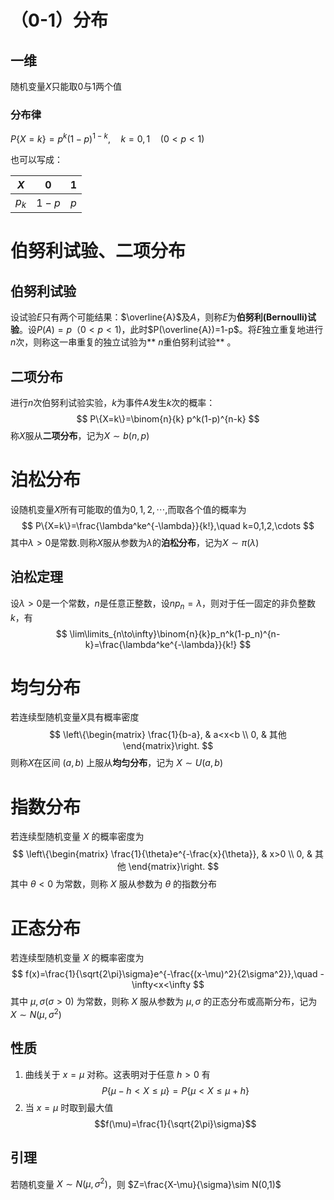 # （0-1）分布

## 一维

随机变量$X$只能取0与1两个值

### 分布律

$P\{X=k\}=p^k(1-p)^{1-k}, \quad k=0,1 \quad (0<p<1)$

也可以写成：

|  $X$  |   0   |  1  |
| :---: | :---: | :-: |
| $p_k$ | $1-p$ | $p$ |

# 伯努利试验、二项分布

## 伯努利试验

设试验$E$只有两个可能结果：$\overline{A}$及$A$，则称$E$为**伯努利(Bernoulli)试验**。设$P(A)=p（0<p<1)$，此时$P(\overline{A})=1-p$。将$E$独立重复地进行$n$次，则称这一串重复的独立试验为** $n$重伯努利试验** 。

## 二项分布

进行$n$次伯努利试验实验，$k$为事件$A$发生$k$次的概率：
$$
P\{X=k\}=\binom{n}{k} p^k(1-p)^{n-k}
$$
称$X$服从**二项分布**，记为$X\sim b(n,p)$

# 泊松分布

设随机变量$X$所有可能取的值为$0,1,2,\cdots,$而取各个值的概率为
$$
P\{X=k\}=\frac{\lambda^ke^{-\lambda}}{k!},\quad k=0,1,2,\cdots
$$
其中$\lambda>0$是常数.则称$X$服从参数为$\lambda$的**泊松分布**，记为$X \sim \pi(\lambda)$

## 泊松定理

设$\lambda>0$是一个常数，$n$是任意正整数，设$np_n=\lambda$，则对于任一固定的非负整数$k$，有
$$
\lim\limits_{n\to\infty}\binom{n}{k}p_n^k(1-p_n)^{n-k}=\frac{\lambda^ke^{-\lambda}}{k!}
$$

# 均匀分布

若连续型随机变量$X$具有概率密度 
$$
\left\{\begin{matrix}
  \frac{1}{b-a}, & a<x<b \\
  0, & 其他
\end{matrix}\right.
$$
则称$X$在区间 $(a,b)$ 上服从**均匀分布**，记为 $X\sim U(a,b)$

# 指数分布

若连续型随机变量 $X$ 的概率密度为
$$
\left\{\begin{matrix}
  \frac{1}{\theta}e^{-\frac{x}{\theta}}, & x>0 \\
  0, & 其他
\end{matrix}\right.
$$
其中 $\theta<0$ 为常数，则称 $X$ 服从参数为 $\theta$ 的指数分布

# 正态分布

若连续型随机变量 $X$ 的概率密度为
$$
f(x)=\frac{1}{\sqrt{2\pi}\sigma}e^{-\frac{(x-\mu)^2}{2\sigma^2}},\quad -\infty<x<\infty
$$
其中 $\mu,\sigma(\sigma>0)$ 为常数，则称 $X$ 服从参数为 $\mu,\sigma$ 的正态分布或高斯分布，记为 $X\sim N(\mu,\sigma^2)$

## 性质

1. 曲线关于 $x=\mu$ 对称。这表明对于任意 $h>0$ 有$$P\{\mu-h<X\leq\mu\}=P\{\mu<X\leq\mu+h\}$$
2. 当 $x=\mu$ 时取到最大值 $$f(\mu)=\frac{1}{\sqrt{2\pi}\sigma}$$

## 引理

若随机变量 $X \sim N(\mu,\sigma^2)$，则 $Z=\frac{X-\mu}{\sigma}\sim N(0,1)$
